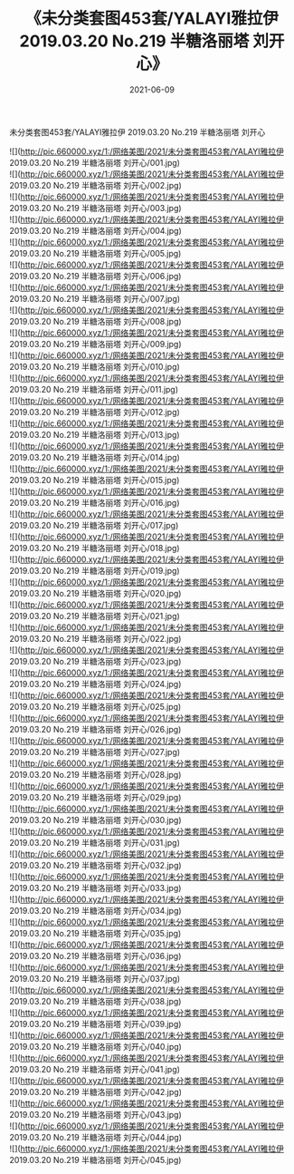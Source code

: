 ﻿---
layout: post
title:  《未分类套图453套/YALAYI雅拉伊 2019.03.20 No.219 半糖洛丽塔 刘开心》
date:   2021-06-09
img: http://pic.660000.xyz/1:/网络美图/2021/未分类套图453套/YALAYI雅拉伊 2019.03.20 No.219 半糖洛丽塔 刘开心/000.jpg
categories: [美女, 清纯, 唯美]
---

未分类套图453套/YALAYI雅拉伊 2019.03.20 No.219 半糖洛丽塔 刘开心

 ![](http://pic.660000.xyz/1:/网络美图/2021/未分类套图453套/YALAYI雅拉伊 2019.03.20 No.219 半糖洛丽塔 刘开心/001.jpg) <br>![](http://pic.660000.xyz/1:/网络美图/2021/未分类套图453套/YALAYI雅拉伊 2019.03.20 No.219 半糖洛丽塔 刘开心/002.jpg) <br>![](http://pic.660000.xyz/1:/网络美图/2021/未分类套图453套/YALAYI雅拉伊 2019.03.20 No.219 半糖洛丽塔 刘开心/003.jpg) <br>![](http://pic.660000.xyz/1:/网络美图/2021/未分类套图453套/YALAYI雅拉伊 2019.03.20 No.219 半糖洛丽塔 刘开心/004.jpg) <br>![](http://pic.660000.xyz/1:/网络美图/2021/未分类套图453套/YALAYI雅拉伊 2019.03.20 No.219 半糖洛丽塔 刘开心/005.jpg) <br>![](http://pic.660000.xyz/1:/网络美图/2021/未分类套图453套/YALAYI雅拉伊 2019.03.20 No.219 半糖洛丽塔 刘开心/006.jpg) <br>![](http://pic.660000.xyz/1:/网络美图/2021/未分类套图453套/YALAYI雅拉伊 2019.03.20 No.219 半糖洛丽塔 刘开心/007.jpg) <br>![](http://pic.660000.xyz/1:/网络美图/2021/未分类套图453套/YALAYI雅拉伊 2019.03.20 No.219 半糖洛丽塔 刘开心/008.jpg) <br>![](http://pic.660000.xyz/1:/网络美图/2021/未分类套图453套/YALAYI雅拉伊 2019.03.20 No.219 半糖洛丽塔 刘开心/009.jpg) <br>![](http://pic.660000.xyz/1:/网络美图/2021/未分类套图453套/YALAYI雅拉伊 2019.03.20 No.219 半糖洛丽塔 刘开心/010.jpg) <br>![](http://pic.660000.xyz/1:/网络美图/2021/未分类套图453套/YALAYI雅拉伊 2019.03.20 No.219 半糖洛丽塔 刘开心/011.jpg) <br>![](http://pic.660000.xyz/1:/网络美图/2021/未分类套图453套/YALAYI雅拉伊 2019.03.20 No.219 半糖洛丽塔 刘开心/012.jpg) <br>![](http://pic.660000.xyz/1:/网络美图/2021/未分类套图453套/YALAYI雅拉伊 2019.03.20 No.219 半糖洛丽塔 刘开心/013.jpg) <br>![](http://pic.660000.xyz/1:/网络美图/2021/未分类套图453套/YALAYI雅拉伊 2019.03.20 No.219 半糖洛丽塔 刘开心/014.jpg) <br>![](http://pic.660000.xyz/1:/网络美图/2021/未分类套图453套/YALAYI雅拉伊 2019.03.20 No.219 半糖洛丽塔 刘开心/015.jpg) <br>![](http://pic.660000.xyz/1:/网络美图/2021/未分类套图453套/YALAYI雅拉伊 2019.03.20 No.219 半糖洛丽塔 刘开心/016.jpg) <br>![](http://pic.660000.xyz/1:/网络美图/2021/未分类套图453套/YALAYI雅拉伊 2019.03.20 No.219 半糖洛丽塔 刘开心/017.jpg) <br>![](http://pic.660000.xyz/1:/网络美图/2021/未分类套图453套/YALAYI雅拉伊 2019.03.20 No.219 半糖洛丽塔 刘开心/018.jpg) <br>![](http://pic.660000.xyz/1:/网络美图/2021/未分类套图453套/YALAYI雅拉伊 2019.03.20 No.219 半糖洛丽塔 刘开心/019.jpg) <br>![](http://pic.660000.xyz/1:/网络美图/2021/未分类套图453套/YALAYI雅拉伊 2019.03.20 No.219 半糖洛丽塔 刘开心/020.jpg) <br>![](http://pic.660000.xyz/1:/网络美图/2021/未分类套图453套/YALAYI雅拉伊 2019.03.20 No.219 半糖洛丽塔 刘开心/021.jpg) <br>![](http://pic.660000.xyz/1:/网络美图/2021/未分类套图453套/YALAYI雅拉伊 2019.03.20 No.219 半糖洛丽塔 刘开心/022.jpg) <br>![](http://pic.660000.xyz/1:/网络美图/2021/未分类套图453套/YALAYI雅拉伊 2019.03.20 No.219 半糖洛丽塔 刘开心/023.jpg) <br>![](http://pic.660000.xyz/1:/网络美图/2021/未分类套图453套/YALAYI雅拉伊 2019.03.20 No.219 半糖洛丽塔 刘开心/024.jpg) <br>![](http://pic.660000.xyz/1:/网络美图/2021/未分类套图453套/YALAYI雅拉伊 2019.03.20 No.219 半糖洛丽塔 刘开心/025.jpg) <br>![](http://pic.660000.xyz/1:/网络美图/2021/未分类套图453套/YALAYI雅拉伊 2019.03.20 No.219 半糖洛丽塔 刘开心/026.jpg) <br>![](http://pic.660000.xyz/1:/网络美图/2021/未分类套图453套/YALAYI雅拉伊 2019.03.20 No.219 半糖洛丽塔 刘开心/027.jpg) <br>![](http://pic.660000.xyz/1:/网络美图/2021/未分类套图453套/YALAYI雅拉伊 2019.03.20 No.219 半糖洛丽塔 刘开心/028.jpg) <br>![](http://pic.660000.xyz/1:/网络美图/2021/未分类套图453套/YALAYI雅拉伊 2019.03.20 No.219 半糖洛丽塔 刘开心/029.jpg) <br>![](http://pic.660000.xyz/1:/网络美图/2021/未分类套图453套/YALAYI雅拉伊 2019.03.20 No.219 半糖洛丽塔 刘开心/030.jpg) <br>![](http://pic.660000.xyz/1:/网络美图/2021/未分类套图453套/YALAYI雅拉伊 2019.03.20 No.219 半糖洛丽塔 刘开心/031.jpg) <br>![](http://pic.660000.xyz/1:/网络美图/2021/未分类套图453套/YALAYI雅拉伊 2019.03.20 No.219 半糖洛丽塔 刘开心/032.jpg) <br>![](http://pic.660000.xyz/1:/网络美图/2021/未分类套图453套/YALAYI雅拉伊 2019.03.20 No.219 半糖洛丽塔 刘开心/033.jpg) <br>![](http://pic.660000.xyz/1:/网络美图/2021/未分类套图453套/YALAYI雅拉伊 2019.03.20 No.219 半糖洛丽塔 刘开心/034.jpg) <br>![](http://pic.660000.xyz/1:/网络美图/2021/未分类套图453套/YALAYI雅拉伊 2019.03.20 No.219 半糖洛丽塔 刘开心/035.jpg) <br>![](http://pic.660000.xyz/1:/网络美图/2021/未分类套图453套/YALAYI雅拉伊 2019.03.20 No.219 半糖洛丽塔 刘开心/036.jpg) <br>![](http://pic.660000.xyz/1:/网络美图/2021/未分类套图453套/YALAYI雅拉伊 2019.03.20 No.219 半糖洛丽塔 刘开心/037.jpg) <br>![](http://pic.660000.xyz/1:/网络美图/2021/未分类套图453套/YALAYI雅拉伊 2019.03.20 No.219 半糖洛丽塔 刘开心/038.jpg) <br>![](http://pic.660000.xyz/1:/网络美图/2021/未分类套图453套/YALAYI雅拉伊 2019.03.20 No.219 半糖洛丽塔 刘开心/039.jpg) <br>![](http://pic.660000.xyz/1:/网络美图/2021/未分类套图453套/YALAYI雅拉伊 2019.03.20 No.219 半糖洛丽塔 刘开心/040.jpg) <br>![](http://pic.660000.xyz/1:/网络美图/2021/未分类套图453套/YALAYI雅拉伊 2019.03.20 No.219 半糖洛丽塔 刘开心/041.jpg) <br>![](http://pic.660000.xyz/1:/网络美图/2021/未分类套图453套/YALAYI雅拉伊 2019.03.20 No.219 半糖洛丽塔 刘开心/042.jpg) <br>![](http://pic.660000.xyz/1:/网络美图/2021/未分类套图453套/YALAYI雅拉伊 2019.03.20 No.219 半糖洛丽塔 刘开心/043.jpg) <br>![](http://pic.660000.xyz/1:/网络美图/2021/未分类套图453套/YALAYI雅拉伊 2019.03.20 No.219 半糖洛丽塔 刘开心/044.jpg) <br>![](http://pic.660000.xyz/1:/网络美图/2021/未分类套图453套/YALAYI雅拉伊 2019.03.20 No.219 半糖洛丽塔 刘开心/045.jpg) <br>